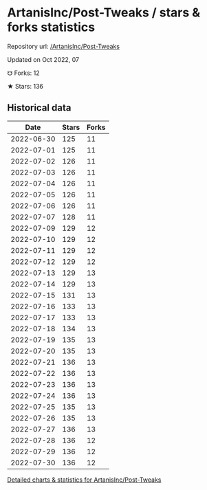 # ArtanisInc/Post-Tweaks / stars & forks statistics

Repository url: [/ArtanisInc/Post-Tweaks](https://github.com/ArtanisInc/Post-Tweaks)

Updated on Oct 2022, 07

☋ Forks: 12

★ Stars: 136

## Historical data
| Date | Stars | Forks |
|------|-------|-------|
| 2022-06-30 | 125 | 11 | 
| 2022-07-01 | 125 | 11 | 
| 2022-07-02 | 126 | 11 | 
| 2022-07-03 | 126 | 11 | 
| 2022-07-04 | 126 | 11 | 
| 2022-07-05 | 126 | 11 | 
| 2022-07-06 | 126 | 11 | 
| 2022-07-07 | 128 | 11 | 
| 2022-07-09 | 129 | 12 | 
| 2022-07-10 | 129 | 12 | 
| 2022-07-11 | 129 | 12 | 
| 2022-07-12 | 129 | 12 | 
| 2022-07-13 | 129 | 13 | 
| 2022-07-14 | 129 | 13 | 
| 2022-07-15 | 131 | 13 | 
| 2022-07-16 | 133 | 13 | 
| 2022-07-17 | 133 | 13 | 
| 2022-07-18 | 134 | 13 | 
| 2022-07-19 | 135 | 13 | 
| 2022-07-20 | 135 | 13 | 
| 2022-07-21 | 136 | 13 | 
| 2022-07-22 | 136 | 13 | 
| 2022-07-23 | 136 | 13 | 
| 2022-07-24 | 136 | 13 | 
| 2022-07-25 | 135 | 13 | 
| 2022-07-26 | 135 | 13 | 
| 2022-07-27 | 136 | 13 | 
| 2022-07-28 | 136 | 12 | 
| 2022-07-29 | 136 | 12 | 
| 2022-07-30 | 136 | 12 | 


[Detailed charts & statistics for ArtanisInc/Post-Tweaks](https://reviewgithub.com/rep/ArtanisInc/Post-Tweaks)
